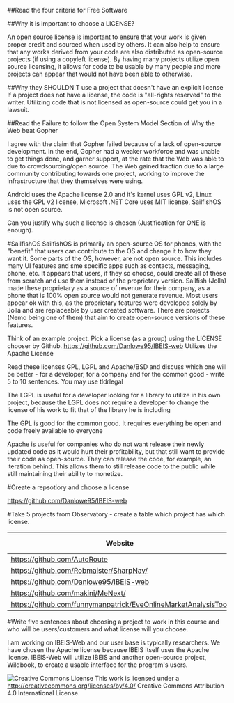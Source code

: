 ##Read the four criteria for Free Software

##Why it is important to choose a LICENSE?

An open source license is important to ensure that your work is given proper credit and sourced when used by others. It can also help to ensure that any works derived from your code are also distributed as open-source projects (if using a copyleft license).  By having many projects utilize open source licensing, it allows for code to be usable by many people and more projects can appear that would not have been able to otherwise.


##Why they SHOULDN'T use a project that doesn't have an explicit license
If a project does not have a license, the code is "all-rights reserved" to the writer.  Utilizing code that is not licensed as open-source could get you in a lawsuit.

##Read the Failure to follow the Open System Model Section of Why the Web beat Gopher

I agree with the claim that Gopher failed because of a lack of open-source development.  In the end, Gopher had a weaker workforce and was unable to get things done, and garner support, at the rate that the Web was able to due to crowdsourcing/open source.  The Web gained traction due to a large community contributing towards one project, working to improve the infrastructure that they themselves were using.


Android uses the Apache license 2.0 and it's kernel uses GPL v2, Linux uses the GPL v2 license, Microsoft .NET Core uses MIT license, SailfishOS is not open source.

Can you justify why such a license is chosen (Justification for ONE is enough).

#SailfishOS
SailfishOS is primarily an open-source OS for phones, with the "benefit" that users can contribute to the OS and change it to how they want it.  Some parts of the OS, however, are not open source.  This includes many UI features and sme specific apps such as contacts, messaging, phone, etc.  It appears that users, if they so choose, could create all of these from scratch and use them instead of the proprietary version.  Sailfish (Jolla) made these proprietary as a source of revenue for their company, as a phone that is 100% open source would not generate revenue.  Most users appear ok with this, as the proprietary features were developed solely by Jolla and are replaceable by user created software.  There are projects (Nemo being one of them) that aim to create open-source versions of these features.


Think of an example project. Pick a license (as a group) using the LICENSE chooser by Github.
https://github.com/Danlowe95/IBEIS-web
Utilizes the Apache License


Read these licenses GPL, LGPL and Apache/BSD and discuss which one will be better - for a developer, for a company and for the common good - write 5 to 10 sentences. You may use tldrlegal

The LGPL is useful for a developer looking for a library to utilize in his own project, because the LGPL does not require a developer to change the license of his work to fit that of the library he is including

The GPL is good for the common good.  It requires everything be open and code freely available to everyone

Apache is useful for companies who do not want release their newly updated code as it would hurt their profitability, but that still want to provide their code as open-source.  They can release the code, for example, an iteration behind.  This allows them to still release code to the public while still maintaining their ability to monetize.





#Create a repsotiory and choose a license

https://github.com/Danlowe95/IBEIS-web

#Take 5 projects from Observatory - create a table which project has which license. 


| Website                                                        | License Present | License |
|----------------------------------------------------------------|-----------------|---------|
| https://github.com/AutoRoute                                   | Y               | MIT     |
| https://github.com/Robmaister/SharpNav/                        | Y               | MIT     |
| https://github.com/Danlowe95/IBEIS-web                         | Y               | Apache  |
| https://github.com/makinj/MeNext/                              | Y               | MIT     |
| https://github.com/funnymanpatrick/EveOnlineMarketAnalysisTool | Y               | GPL     |




#Write five sentences about choosing a project to work in this course and who will be users/customers and what license will you choose.

I am working on IBEIS-Web and our user base is typically researchers.  We have chosen the Apache license because IBEIS itself uses the Apache license.  IBEIS-Web will utilize IBEIS and another open-source project, Wildbook, to create a usable interface for the program's users.





![Creative Commons License](https://i.creativecommons.org/l/by/4.0/88x31.png) This work is licensed under a http://creativecommons.org/licenses/by/4.0/ Creative Commons Attribution 4.0 International License.